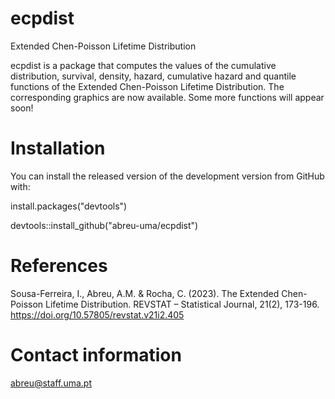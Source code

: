 
# ecpdist
Extended Chen-Poisson Lifetime Distribution

ecpdist is a package that computes the values of the cumulative distribution, survival, density, hazard, cumulative hazard and quantile functions of the Extended Chen-Poisson Lifetime Distribution. The corresponding graphics are now available. Some more functions will appear soon!

# Installation

You can install the released version of the development version from GitHub with:

install.packages("devtools")

devtools::install_github("abreu-uma/ecpdist")

# References

Sousa-Ferreira, I., Abreu, A.M. & Rocha, C. (2023). The Extended Chen-Poisson Lifetime Distribution. REVSTAT – Statistical Journal, 21(2), 173-196. https://doi.org/10.57805/revstat.v21i2.405

# Contact information

abreu@staff.uma.pt

